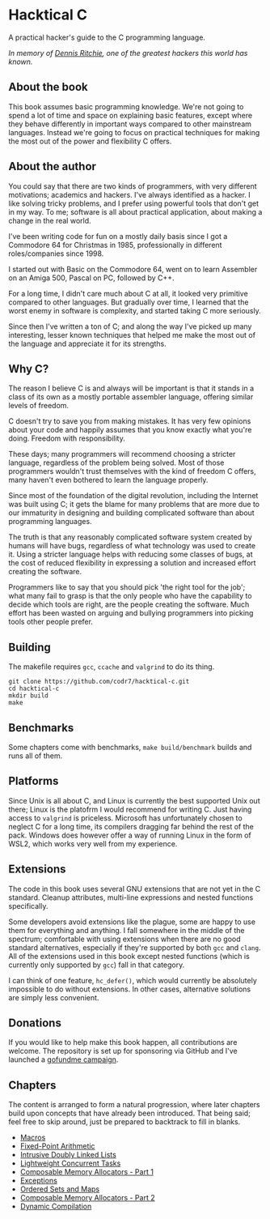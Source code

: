 # Hacktical C
A practical hacker's guide to the C programming language.

*In memory of [Dennis Ritchie](https://en.wikipedia.org/wiki/Dennis_Ritchie),
one of the greatest hackers this world has known.*

## About the book
This book assumes basic programming knowledge. We're not going to spend a lot of time and space on explaining basic features, except where they behave differently in important ways compared to other mainstream languages. Instead we're going to focus on practical techniques for making the most out of the power and flexibility C offers.

## About the author
You could say that there are two kinds of programmers, with very different motivations; academics and hackers. I've always identified as a hacker. I like solving tricky problems, and I prefer using powerful tools that don't get in my way. To me; software is all about practical application, about making a change in the real world.

I've been writing code for fun on a mostly daily basis since I got a Commodore 64 for Christmas in 1985, professionally in different roles/companies since 1998.

I started out with Basic on the Commodore 64, went on to learn Assembler on an Amiga 500, Pascal on PC, followed by C++.

For a long time, I didn't care much about C at all, it looked very primitive compared to other languages. But gradually over time, I learned that the worst enemy in software is complexity, and started taking C more seriously.

Since then I've written a ton of C; and along the way I've picked up many interesting, lesser known techniques that helped me make the most out of the language and appreciate it for its strengths.

## Why C?
The reason I believe C is and always will be important is that it stands in a class of its own as a mostly portable assembler language, offering similar levels of freedom.

C doesn't try to save you from making mistakes. It has very few opinions about your code and happily assumes that you know exactly what you're doing. Freedom with responsibility.

These days; many programmers will recommend choosing a stricter language, regardless of the problem being solved. Most of those programmers wouldn't trust themselves with the kind of freedom C offers, many haven't even bothered to learn the language properly.

Since most of the foundation of the digital revolution, including the Internet was built using C; it gets the blame for many problems that are more due to our immaturity in designing and building complicated software than about programming languages.

The truth is that any reasonably complicated software system created by humans will have bugs, regardless of what technology was used to create it. Using a stricter language helps with reducing some classes of bugs, at the cost of reduced flexibility in expressing a solution and increased effort creating the software.

Programmers like to say that you should pick 'the right tool for the job'; what many fail to grasp is that the only people who have the capability to decide which tools are right, are the people creating the software. Much effort has been wasted on arguing and bullying programmers into picking tools other people prefer.

## Building
The makefile requires `gcc`, `ccache` and `valgrind` to do its thing.

```
git clone https://github.com/codr7/hacktical-c.git
cd hacktical-c
mkdir build
make
```

## Benchmarks
Some chapters come with benchmarks, `make build/benchmark` builds and runs all of them.

## Platforms
Since Unix is all about C, and Linux is currently the best supported Unix out there; Linux is the platofrm I would recommend for writing C. Just having access to `valgrind` is priceless. Microsoft has unfortunately chosen to neglect C for a long time, its compilers dragging far behind the rest of the pack. Windows does however offer a way of running Linux in the form of WSL2, which works very well from my experience.

## Extensions
The code in this book uses several GNU extensions that are not yet in the C standard. Cleanup attributes, multi-line expressions and nested functions specifically.

Some developers avoid extensions like the plague, some are happy to use them for everything and anything. I fall somewhere in the middle of the spectrum; comfortable with using extensions when there are no good standard alternatives, especially if they're supported by both `gcc` and `clang`. All of the extensions used in this book except nested functions (which is currently only supported by `gcc`) fall in that category.

I can think of one feature, `hc_defer()`, which would currently be absolutely impossible to do without extensions. In other cases, alternative solutions are simply less convenient.

## Donations
If you would like to help make this book happen, all contributions are welcome. The repository is set up for sponsoring via GitHub and I've launched a [gofundme campaign](https://gofund.me/46f9b954).

## Chapters
The content is arranged to form a natural progression, where later chapters build upon concepts that have already been introduced. That being said; feel free to skip around, just be prepared to backtrack to fill in blanks.

- [Macros](https://github.com/codr7/hacktical-c/tree/main/macro)
- [Fixed-Point Arithmetic](https://github.com/codr7/hacktical-c/tree/main/fix)
- [Intrusive Doubly Linked Lists](https://github.com/codr7/hacktical-c/tree/ma-in/list)
- [Lightweight Concurrent Tasks](https://github.com/codr7/hacktical-c/tree/main/task)
- [Composable Memory Allocators - Part 1](https://github.com/codr7/hacktical-c/tree/main/malloc1)
- [Exceptions](https://github.com/codr7/hacktical-c/tree/main/error)
- [Ordered Sets and Maps](https://github.com/codr7/hacktical-c/tree/main/set)
- [Composable Memory Allocators - Part 2](https://github.com/codr7/hacktical-c/tree/main/malloc2)
- [Dynamic Compilation](https://github.com/codr7/hacktical-c/tree/main/dynamic)
